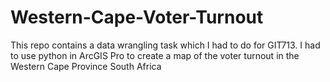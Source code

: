 # Western-Cape-Voter-Turnout
This repo contains a data wrangling task which I had to do for GIT713. I had to use python in ArcGIS Pro to create a map of the voter turnout in the Western Cape Province South Africa
